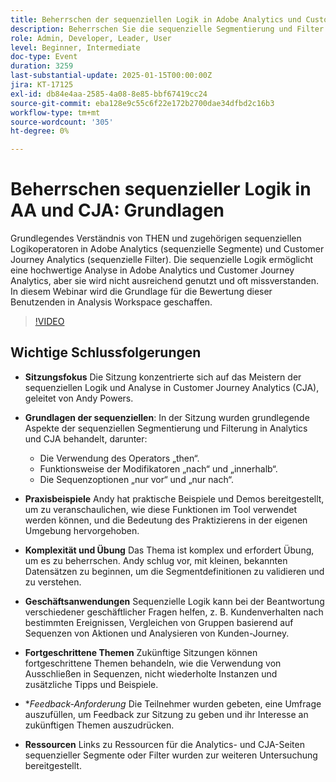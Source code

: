 ```yaml
---
title: Beherrschen der sequenziellen Logik in Adobe Analytics und Customer Journey Analytics - Foundations
description: Beherrschen Sie die sequenzielle Segmentierung und Filter in AA und CJA mit grundlegenden Aspekten, praktischen Beispielen und Geschäftsanwendungen, wie in der Sitzung von Andy Powers erläutert.
role: Admin, Developer, Leader, User
level: Beginner, Intermediate
doc-type: Event
duration: 3259
last-substantial-update: 2025-01-15T00:00:00Z
jira: KT-17125
exl-id: db84e4aa-2585-4a08-8e85-bbf67419cc24
source-git-commit: eba128e9c55c6f22e172b2700dae34dfbd2c16b3
workflow-type: tm+mt
source-wordcount: '305'
ht-degree: 0%

---
```


# Beherrschen sequenzieller Logik in AA und CJA: Grundlagen

Grundlegendes Verständnis von THEN und zugehörigen sequenziellen Logikoperatoren in Adobe Analytics (sequenzielle Segmente) und Customer Journey Analytics (sequenzielle Filter). Die sequenzielle Logik ermöglicht eine hochwertige Analyse in Adobe Analytics und Customer Journey Analytics, aber sie wird nicht ausreichend genutzt und oft missverstanden. In diesem Webinar wird die Grundlage für die Bewertung dieser Benutzenden in Analysis Workspace geschaffen.

>[!VIDEO](https://video.tv.adobe.com/v/3442925/?learn=on&enablevpops)

## Wichtige Schlussfolgerungen

* **Sitzungsfokus** Die Sitzung konzentrierte sich auf das Meistern der sequenziellen Logik und Analyse in Customer Journey Analytics (CJA), geleitet von Andy Powers.
* **Grundlagen der sequenziellen**: In der Sitzung wurden grundlegende Aspekte der sequenziellen Segmentierung und Filterung in Analytics und CJA behandelt, darunter:

   * Die Verwendung des Operators „then“.
   * Funktionsweise der Modifikatoren „nach“ und „innerhalb“.
   * Die Sequenzoptionen „nur vor“ und „nur nach“.

* **Praxisbeispiele** Andy hat praktische Beispiele und Demos bereitgestellt, um zu veranschaulichen, wie diese Funktionen im Tool verwendet werden können, und die Bedeutung des Praktizierens in der eigenen Umgebung hervorgehoben.
* **Komplexität und Übung** Das Thema ist komplex und erfordert Übung, um es zu beherrschen. Andy schlug vor, mit kleinen, bekannten Datensätzen zu beginnen, um die Segmentdefinitionen zu validieren und zu verstehen.
* **Geschäftsanwendungen** Sequenzielle Logik kann bei der Beantwortung verschiedener geschäftlicher Fragen helfen, z. B. Kundenverhalten nach bestimmten Ereignissen, Vergleichen von Gruppen basierend auf Sequenzen von Aktionen und Analysieren von Kunden-Journey.
* **Fortgeschrittene Themen** Zukünftige Sitzungen können fortgeschrittene Themen behandeln, wie die Verwendung von Ausschließen in Sequenzen, nicht wiederholte Instanzen und zusätzliche Tipps und Beispiele.
* **Feedback-Anforderung* Die Teilnehmer wurden gebeten, eine Umfrage auszufüllen, um Feedback zur Sitzung zu geben und ihr Interesse an zukünftigen Themen auszudrücken.
* **Ressourcen** Links zu Ressourcen für die Analytics- und CJA-Seiten sequenzieller Segmente oder Filter wurden zur weiteren Untersuchung bereitgestellt.
